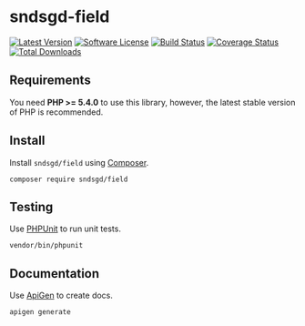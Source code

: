 # sndsgd-field

[![Latest Version](https://img.shields.io/github/release/sndsgd/sndsgd-field.svg?style=flat-square)](https://github.com/sndsgd/sndsgd-field/releases)
[![Software License](https://img.shields.io/badge/license-MIT-brightgreen.svg?style=flat-square)](https://github.com/sndsgd/sndsgd-field/LICENSE)
[![Build Status](https://img.shields.io/travis/sndsgd/sndsgd-field/master.svg?style=flat-square)](https://travis-ci.org/sndsgd/sndsgd-field)
[![Coverage Status](https://img.shields.io/coveralls/sndsgd/sndsgd-field.svg?style=flat-square)](https://coveralls.io/r/sndsgd/sndsgd-field?branch=master)
[![Total Downloads](https://img.shields.io/packagist/dt/sndsgd/field.svg?style=flat-square)](https://packagist.org/packages/sndsgd/field)


## Requirements

You need **PHP >= 5.4.0** to use this library, however, the latest stable version of PHP is recommended.


## Install

Install `sndsgd/field` using [Composer](https://getcomposer.org/).

```
composer require sndsgd/field
```

## Testing

Use [PHPUnit](https://phpunit.de/) to run unit tests.

```
vendor/bin/phpunit
```


## Documentation

Use [ApiGen](http://apigen.org/) to create docs.

```
apigen generate
```

